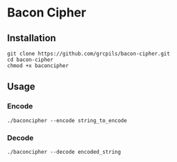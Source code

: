 # Bacon Cipher
## Installation

```
git clone https://github.com/grcpils/bacon-cipher.git
cd bacon-cipher
chmod +x baconcipher
```

## Usage
### Encode
```
./baconcipher --encode string_to_encode
```

### Decode
```
./baconcipher --decode encoded_string
```